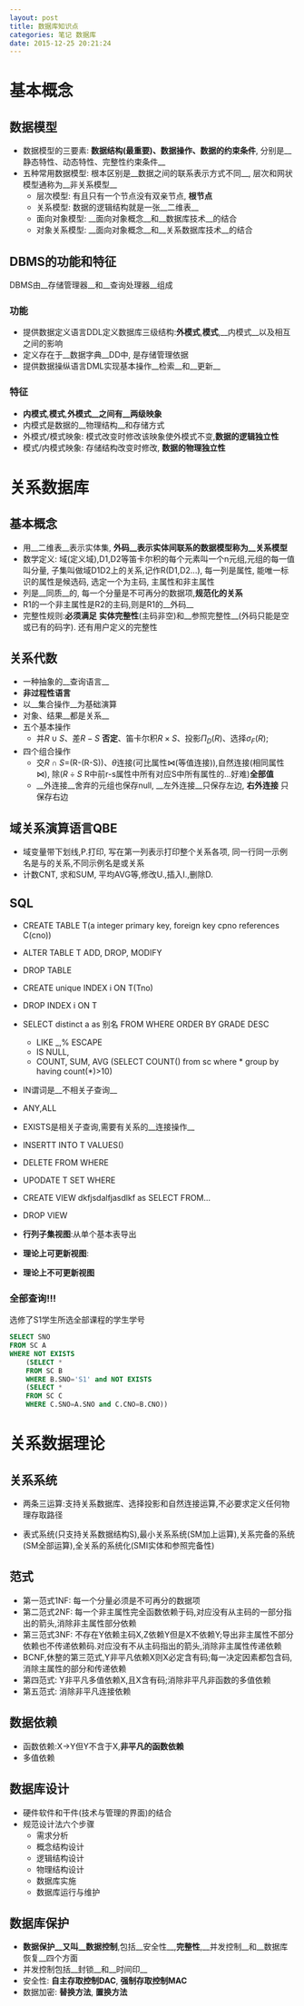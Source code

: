 ```yaml
---
layout: post
title: 数据库知识点
categories: 笔记 数据库
date: 2015-12-25 20:21:24
---
```


<!-- more -->

# 基本概念

## 数据模型
* 数据模型的三要素: __数据结构(最重要)、数据操作、数据的约束条件__, 分别是__静态特性、动态特性、完整性约束条件__
* 五种常用数据模型: 根本区别是__数据之间的联系表示方式不同__, 层次和网状模型通称为__非关系模型__
    * 层次模型: 有且只有一个节点没有双亲节点, __根节点__
    * 关系模型: 数据的逻辑结构就是一张__二维表__
    * 面向对象模型: __面向对象概念__和__数据库技术__的结合
    * 对象关系模型: __面向对象概念__和__关系数据库技术__的结合

## DBMS的功能和特征
DBMS由__存储管理器__和__查询处理器__组成

### 功能
* 提供数据定义语言DDL定义数据库三级结构:__外模式__,__模式__,__内模式__以及相互之间的影响
* 定义存在于__数据字典__DD中, 是存储管理依据
* 提供数据操纵语言DML实现基本操作__检索__和__更新__

### 特征
* __内模式__,__模式__,__外模式__之间有__两级映象__
* 内模式是数据的__物理结构__和存储方式
* 外模式/模式映象: 模式改变时修改该映象使外模式不变,__数据的逻辑独立性__
* 模式/内模式映象: 存储结构改变时修改, __数据的物理独立性__

# 关系数据库

## 基本概念
* 用__二维表__表示实体集, __外码__表示实体间联系的数据模型称为__关系模型__
* 数学定义: 域(定义域),D1,D2等笛卡尔积的每个元素叫一个n元组,元组的每一值叫分量, 子集叫做域D1D2上的关系,记作R(D1,D2...), 每一列是属性, 能唯一标识的属性是候选码, 选定一个为主码, 主属性和非主属性
* 列是__同质__的, 每一个分量是不可再分的数据项,__规范化的关系__
* R1的一个非主属性是R2的主码,则是R1的__外码__
* 完整性规则:__必须满足__ __实体完整性__(主码非空)和__参照完整性__(外码只能是空或已有的码字). 还有用户定义的完整性

## 关系代数
* 一种抽象的__查询语言__
* __非过程性语言__
* 以__集合操作__为基础演算
* 对象、结果__都是关系__
* 五个基本操作
    * 并$R\cup S$、差$R-S$ **否定**、笛卡尔积$R\times S$、投影$\Pi_D(R)$、选择$\sigma_F(R)$;
* 四个组合操作
    * 交$R\cap S$=(R-(R-S))、$\theta$连接(可比属性$\bowtie$(等值连接)),自然连接(相同属性$\bowtie$), 除($R\div S$ R中前r-s属性中所有对应S中所有属性的...好难)**全部值**
    * __外连接__舍弃的元组也保存null, __左外连接__只保存左边, __右外连接__ 只保存右边

## 域关系演算语言QBE
* 域变量带下划线,P.打印, 写在第一列表示打印整个关系各项, 同一行同一示例名是与的关系,不同示例名是或关系
* 计数CNT, 求和SUM, 平均AVG等,修改U.,插入I.,删除D.

## SQL
* CREATE TABLE T(a integer primary key, foreign key cpno references C(cno))
* ALTER TABLE T ADD, DROP, MODIFY
* DROP TABLE
* CREATE unique INDEX i ON T(Tno)
* DROP INDEX i ON T
* SELECT distinct a as 别名 FROM WHERE ORDER BY GRADE DESC
    * LIKE _,% ESCAPE
    * IS NULL,
    * COUNT, SUM, AVG (SELECT COUNT() from sc where * group by having count(*)>10)

* IN谓词是__不相关子查询__
* ANY,ALL
* EXISTS是相关子查询,需要有关系的__连接操作__
* INSERTT INTO T VALUES()
* DELETE FROM WHERE
* UPODATE T SET WHERE
* CREATE VIEW dkfjsdalfjasdlkf as SELECT FROM...
* DROP VIEW

* __行列子集视图__:从单个基本表导出
* __理论上可更新视图__:
* __理论上不可更新视图__

### 全部查询!!!
选修了S1学生所选全部课程的学生学号

```sql
SELECT SNO
FROM SC A
WHERE NOT EXISTS
    (SELECT *
    FROM SC B
    WHERE B.SNO='S1' and NOT EXISTS
    (SELECT *
    FROM SC C
    WHERE C.SNO=A.SNO and C.CNO=B.CNO))
```

# 关系数据理论

## 关系系统

* 两条三运算:支持关系数据库、选择投影和自然连接运算,不必要求定义任何物理存取路径

* 表式系统(只支持关系数据结构S),最小关系系统(SM加上运算),关系完备的系统(SM全部运算),全关系的系统化(SMI实体和参照完备性)

## 范式
* 第一范式1NF: 每一个分量必须是不可再分的数据项
* 第二范式2NF: 每一个非主属性完全函数依赖于码,对应没有从主码的一部分指出的箭头,消除非主属性部分依赖
* 第三范式3NF: 不存在Y依赖主码X,Z依赖Y但是X不依赖Y;导出非主属性不部分依赖也不传递依赖码.对应没有不从主码指出的箭头,消除非主属性传递依赖
* BCNF,休整的第三范式,Y非平凡依赖X则X必定含有码;每一决定因素都包含码,消除主属性的部分和传递依赖
* 第四范式: Y非平凡多值依赖X,且X含有码;消除非平凡非函数的多值依赖
* 第五范式: 消除非平凡连接依赖

## 数据依赖
* 函数依赖:X->Y但Y不含于X,__非平凡的函数依赖__
* 多值依赖

## 数据库设计
* 硬件软件和干件(技术与管理的界面)的结合
* 规范设计法六个步骤
    * 需求分析
    * 概念结构设计
    * 逻辑结构设计
    * 物理结构设计
    * 数据库实施
    * 数据库运行与维护

## 数据库保护
* __数据保护__又叫__数据控制__,包括__安全性__,__完整性__,__并发控制__和__数据库恢复__四个方面
* 并发控制包括__封锁__和__时间印__
* 安全性: __自主存取控制DAC__, __强制存取控制MAC__
* 数据加密: __替换方法__, __置换方法__
